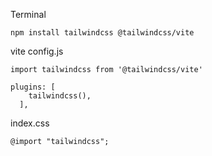 Terminal

```
npm install tailwindcss @tailwindcss/vite
```

vite config.js

```
import tailwindcss from '@tailwindcss/vite'

plugins: [
    tailwindcss(),
  ],
```


index.css 
```
@import "tailwindcss";
```
